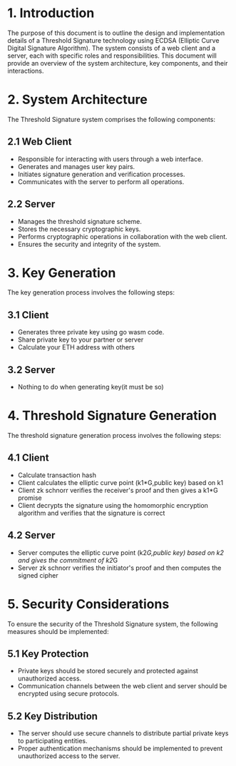 # 1. Introduction

The purpose of this document is to outline the design and implementation details of a Threshold Signature technology using ECDSA (Elliptic Curve Digital Signature Algorithm). The system consists of a web client and a server, each with specific roles and responsibilities. This document will provide an overview of the system architecture, key components, and their interactions.

# 2. System Architecture

The Threshold Signature system comprises the following components:

## 2.1 Web Client

- Responsible for interacting with users through a web interface.
- Generates and manages user key pairs.
- Initiates signature generation and verification processes.
- Communicates with the server to perform all operations.

## 2.2 Server

- Manages the threshold signature scheme.
- Stores the necessary cryptographic keys.
- Performs cryptographic operations in collaboration with the web client.
- Ensures the security and integrity of the system.

# 3. Key Generation

The key generation process involves the following steps:

## 3.1 Client

- Generates three private key using go wasm code.
- Share private key to your partner or server
- Calculate your ETH address with others

## 3.2 Server

- Nothing to do when generating key(it must be so)

# 4. Threshold Signature Generation
The threshold signature generation process involves the following steps:

## 4.1 Client

- Calculate transaction hash
- Client calculates the elliptic curve point (k1*G,public key) based on k1
- Client zk schnorr verifies the receiver's proof and then gives a k1*G promise
- Client decrypts the signature using the homomorphic encryption algorithm and verifies that the signature is correct

## 4.2 Server

- Server computes the elliptic curve point (k2*G,public key) based on k2 and gives the commitment of k2*G
- Server zk schnorr verifies the initiator's proof and then computes the signed cipher

# 5. Security Considerations
To ensure the security of the Threshold Signature system, the following measures should be implemented:

## 5.1 Key Protection

- Private keys should be stored securely and protected against unauthorized access.
- Communication channels between the web client and server should be encrypted using secure protocols.

## 5.2 Key Distribution

- The server should use secure channels to distribute partial private keys to participating entities.
- Proper authentication mechanisms should be implemented to prevent unauthorized access to the server.